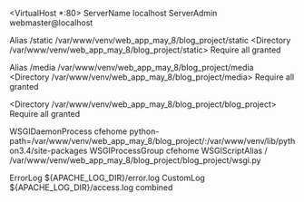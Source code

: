 <VirtualHost *:80>
ServerName localhost
ServerAdmin webmaster@localhost

Alias /static /var/www/venv/web_app_may_8/blog_project/static
<Directory /var/www/venv/web_app_may_8/blog_project/static>
   Require all granted
 </Directory>

Alias /media /var/www/venv/web_app_may_8/blog_project/media
<Directory /var/www/venv/web_app_may_8/blog_project/media>
   Require all granted
</Directory>

<Directory /var/www/venv/web_app_may_8/blog_project/blog_project>
    <Files wsgi.py>
        Require all granted
    </Files>
</Directory>

WSGIDaemonProcess cfehome python-path=/var/www/venv/web_app_may_8/blog_project/:/var/www/venv/lib/python3.4/site-packages
WSGIProcessGroup cfehome
WSGIScriptAlias / /var/www/venv/web_app_may_8/blog_project/blog_project/wsgi.py


ErrorLog ${APACHE_LOG_DIR}/error.log
CustomLog ${APACHE_LOG_DIR}/access.log combined
</VirtualHost>
